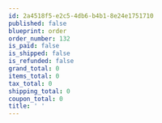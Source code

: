 ```yaml
---
id: 2a4518f5-e2c5-4db6-b4b1-8e24e1751710
published: false
blueprint: order
order_number: 132
is_paid: false
is_shipped: false
is_refunded: false
grand_total: 0
items_total: 0
tax_total: 0
shipping_total: 0
coupon_total: 0
title: ' '
---
```

